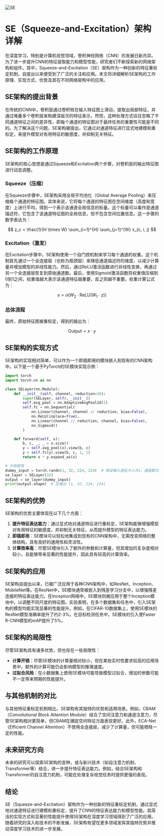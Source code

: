 ![SE](BigModel/SE/SE.png)
# SE（Squeeze-and-Excitation）架构详解

在深度学习，特别是计算机视觉领域，卷积神经网络（CNN）的发展日新月异。为了进一步提升CNN的特征提取能力和模型性能，研究者们不断探索新的网络架构和组件。其中，Squeeze-and-Excitation（SE）架构作为一种创新的特征重标定机制，自提出以来便受到了广泛的关注和应用。本文将详细解析SE架构的工作原理、实现方式、优势及其在不同网络架构中的应用。

## SE架构的提出背景

在传统的CNN中，卷积层通过卷积核在输入特征图上滑动，提取出局部特征，并通过堆叠多个卷积层来构建深层次的特征表示。然而，这种处理方式往往忽略了不同通道特征之间的差异性，即每个通道的特征图对于最终任务的重要性可能是不同的。为了解决这个问题，SE架构被提出，它通过对通道特征进行显式地建模和重标定，来提升模型对有用特征的敏感度，并抑制无关特征。

## SE架构的工作原理

SE架构的核心思想是通过Squeeze和Excitation两个步骤，对卷积层的输出特征图进行动态调整。

### Squeeze（压缩）

在Squeeze步骤中，SE架构采用全局平均池化（Global Average Pooling）来压缩每个通道的特征图。具体来说，它将每个通道的特征图在空间维度（高度和宽度）上进行平均，得到一个表示该通道全局信息的标量。这个标量可以看作是通道描述符，它包含了该通道特征图的全局信息，但不包含空间位置信息。这一步骤的数学表达为：

$$
z_c = \frac{1}{H \times W} \sum_{i=1}^{H} \sum_{j=1}^{W} x_{c, i, j}
$$

### Excitation（激发）

在Excitation步骤中，SE架构使用一个自门控机制来学习每个通道的权重。这个机制首先通过一个全连接层（也称为瓶颈层）来降低通道描述符的维度，以减少计算量并增加模型的非线性能力。然后，通过ReLU激活函数进行非线性变换，再通过另一个全连接层恢复到原始通道数。最后，使用Sigmoid激活函数将权重值压缩到0到1之间，权重值越大表示该通道特征越重要，反之则越不重要。权重计算公式为：

$$
s = \sigma(W_2 \cdot \text{ReLU}(W_1 \cdot z))
$$

### 总体流程

最终，原始特征图被重标定，得到的输出为：

$$
\text{Output} = x \cdot y
$$

## SE架构的实现方式

SE架构的实现相对简单，可以作为一个即插即用的模块嵌入到现有的CNN架构中。以下是一个基于PyTorch的SE模块实现示例：

```python
import torch
import torch.nn as nn

class SELayer(nn.Module):
    def __init__(self, channel, reduction=16):
        super(SELayer, self).__init__()
        self.avg_pool = nn.AdaptiveAvgPool2d(1)
        self.fc = nn.Sequential(
            nn.Linear(channel, channel // reduction, bias=False),
            nn.ReLU(inplace=True),
            nn.Linear(channel // reduction, channel, bias=False),
            nn.Sigmoid()
        )

    def forward(self, x):
        b, c, _, _ = x.size()
        y = self.avg_pool(x).view(b, c)
        y = self.fc(y).view(b, c, 1, 1)
        return x * y.expand_as(x)

# 示例使用
dummy_input = torch.randn(1, 32, 224, 224)  # 假设输入是批大小为1，通道数为32，空间尺寸为224x224的特征图
se_layer = SELayer(32)
output = se_layer(dummy_input)
print(output.shape)  # 应输出 [1, 32, 224, 224]
```

## SE架构的优势

SE架构的优势主要体现在以下几个方面：

1. **提升特征表达能力**：通过显式地对通道特征进行重标定，SE架构能够增强模型对有用特征的敏感度，并抑制无关特征，从而提升模型的特征表达能力。
2. **即插即用**：SE模块可以轻松地集成到现有的CNN架构中，无需改变网络的整体结构，具有良好的通用性和灵活性。
3. **计算效率高**：尽管SE模块引入了额外的参数和计算量，但其增加的复杂度相对较小，且能够带来显著的性能提升，因此具有较高的计算效率。

## SE架构的应用

SE架构自提出以来，已被广泛应用于各种CNN架构中，如ResNet、Inception、MobileNet等。在ResNet中，SE模块通常被嵌入到残差学习分支中，以增强残差连接的特征表达能力。在Inception网络中，SE模块则被应用于整个Inception模块中，以调整不同尺度的特征图。实验表明，在多个数据集和任务中，引入SE架构的模型均能实现显著的性能提升。例如，在CIFAR-10数据集上，使用SE模块的ResNet模型准确率提升了约2-3%。在目标检测任务中，SE模块的引入使Faster R-CNN模型的mAP提升了5%。

## SE架构的局限性

尽管SE架构具有诸多优势，但也存在一些局限性：

- **计算开销**：尽管SE模块的计算量相对较小，但在某些实时性要求较高的应用场景中，额外的计算可能仍会影响模型的推理速度。
- **过拟合风险**：在小数据集上使用SE模块可能导致模型过拟合，增加的参数可能不一定带来预期的性能提升。

## 与其他机制的对比

与其他特征重标定机制相比，SE架构有其独特的优势和适用场景。例如，CBAM（Convolutional Block Attention Module）结合了空间注意力和通道注意力，尽管SE架构相对更简单，但CBAM在捕捉空间特征方面表现更好。此外，ECA-Net（Efficient Channel Attention）不使用全连接层，减少了计算量，但可能牺牲一定的性能。

## 未来研究方向

未来的研究可以探索SE架构的变种，或与新兴技术（如自注意力机制、Transformer等）结合，进一步提升特征表达能力。例如，结合SE架构和Transformer的自注意力机制，可能在处理复杂视觉任务时提供更强的表现。

## 结论

SE（Squeeze-and-Excitation）架构作为一种创新的特征重标定机制，通过显式地对通道特征进行建模和重标定，提升了CNN的特征表达能力和模型性能。其简洁的实现方式和显著的性能提升使得SE架构在深度学习领域得到了广泛的应用。随着研究的深入和技术的不断发展，SE架构有望在更多领域发挥其独特优势并推动深度学习技术的进一步发展。
